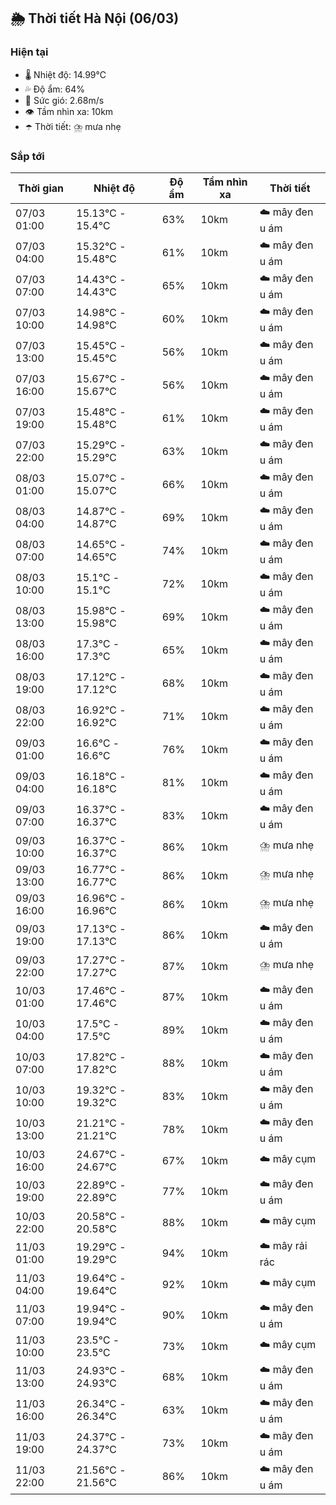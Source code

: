 ## 🌦️ Thời tiết Hà Nội (06/03)

### Hiện tại

- 🌡️ Nhiệt độ: 14.99℃
- 💦 Độ ẩm: 64%
- 💨 Sức gió: 2.68m/s
- 👁️ Tầm nhìn xa: 10km
- ☂️ Thời tiết: ⛈️ mưa nhẹ

### Sắp tới

| Thời gian | Nhiệt độ | Độ ẩm | Tầm nhìn xa | Thời tiết |
| --- | --- | --- | --- | --- |
| 07/03 01:00 | 15.13℃ - 15.4℃ | 63% | 10km | ☁️ mây đen u ám |
| 07/03 04:00 | 15.32℃ - 15.48℃ | 61% | 10km | ☁️ mây đen u ám |
| 07/03 07:00 | 14.43℃ - 14.43℃ | 65% | 10km | ☁️ mây đen u ám |
| 07/03 10:00 | 14.98℃ - 14.98℃ | 60% | 10km | ☁️ mây đen u ám |
| 07/03 13:00 | 15.45℃ - 15.45℃ | 56% | 10km | ☁️ mây đen u ám |
| 07/03 16:00 | 15.67℃ - 15.67℃ | 56% | 10km | ☁️ mây đen u ám |
| 07/03 19:00 | 15.48℃ - 15.48℃ | 61% | 10km | ☁️ mây đen u ám |
| 07/03 22:00 | 15.29℃ - 15.29℃ | 63% | 10km | ☁️ mây đen u ám |
| 08/03 01:00 | 15.07℃ - 15.07℃ | 66% | 10km | ☁️ mây đen u ám |
| 08/03 04:00 | 14.87℃ - 14.87℃ | 69% | 10km | ☁️ mây đen u ám |
| 08/03 07:00 | 14.65℃ - 14.65℃ | 74% | 10km | ☁️ mây đen u ám |
| 08/03 10:00 | 15.1℃ - 15.1℃ | 72% | 10km | ☁️ mây đen u ám |
| 08/03 13:00 | 15.98℃ - 15.98℃ | 69% | 10km | ☁️ mây đen u ám |
| 08/03 16:00 | 17.3℃ - 17.3℃ | 65% | 10km | ☁️ mây đen u ám |
| 08/03 19:00 | 17.12℃ - 17.12℃ | 68% | 10km | ☁️ mây đen u ám |
| 08/03 22:00 | 16.92℃ - 16.92℃ | 71% | 10km | ☁️ mây đen u ám |
| 09/03 01:00 | 16.6℃ - 16.6℃ | 76% | 10km | ☁️ mây đen u ám |
| 09/03 04:00 | 16.18℃ - 16.18℃ | 81% | 10km | ☁️ mây đen u ám |
| 09/03 07:00 | 16.37℃ - 16.37℃ | 83% | 10km | ☁️ mây đen u ám |
| 09/03 10:00 | 16.37℃ - 16.37℃ | 86% | 10km | ⛈️ mưa nhẹ |
| 09/03 13:00 | 16.77℃ - 16.77℃ | 86% | 10km | ⛈️ mưa nhẹ |
| 09/03 16:00 | 16.96℃ - 16.96℃ | 86% | 10km | ⛈️ mưa nhẹ |
| 09/03 19:00 | 17.13℃ - 17.13℃ | 86% | 10km | ☁️ mây đen u ám |
| 09/03 22:00 | 17.27℃ - 17.27℃ | 87% | 10km | ⛈️ mưa nhẹ |
| 10/03 01:00 | 17.46℃ - 17.46℃ | 87% | 10km | ☁️ mây đen u ám |
| 10/03 04:00 | 17.5℃ - 17.5℃ | 89% | 10km | ☁️ mây đen u ám |
| 10/03 07:00 | 17.82℃ - 17.82℃ | 88% | 10km | ☁️ mây đen u ám |
| 10/03 10:00 | 19.32℃ - 19.32℃ | 83% | 10km | ☁️ mây đen u ám |
| 10/03 13:00 | 21.21℃ - 21.21℃ | 78% | 10km | ☁️ mây đen u ám |
| 10/03 16:00 | 24.67℃ - 24.67℃ | 67% | 10km | ☁️ mây cụm |
| 10/03 19:00 | 22.89℃ - 22.89℃ | 77% | 10km | ☁️ mây đen u ám |
| 10/03 22:00 | 20.58℃ - 20.58℃ | 88% | 10km | ☁️ mây cụm |
| 11/03 01:00 | 19.29℃ - 19.29℃ | 94% | 10km | ☁️ mây rải rác |
| 11/03 04:00 | 19.64℃ - 19.64℃ | 92% | 10km | ☁️ mây cụm |
| 11/03 07:00 | 19.94℃ - 19.94℃ | 90% | 10km | ☁️ mây đen u ám |
| 11/03 10:00 | 23.5℃ - 23.5℃ | 73% | 10km | ☁️ mây cụm |
| 11/03 13:00 | 24.93℃ - 24.93℃ | 68% | 10km | ☁️ mây đen u ám |
| 11/03 16:00 | 26.34℃ - 26.34℃ | 63% | 10km | ☁️ mây đen u ám |
| 11/03 19:00 | 24.37℃ - 24.37℃ | 73% | 10km | ☁️ mây đen u ám |
| 11/03 22:00 | 21.56℃ - 21.56℃ | 86% | 10km | ☁️ mây đen u ám |
